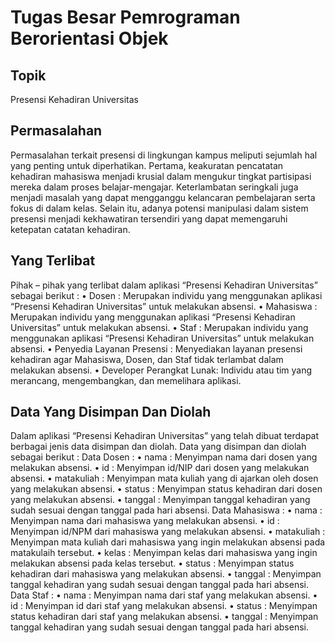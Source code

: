 # Tugas Besar Pemrograman Berorientasi Objek

## Topik 
Presensi Kehadiran Universitas 

## Permasalahan 
Permasalahan terkait presensi di lingkungan kampus meliputi sejumlah hal yang penting untuk diperhatikan. Pertama, keakuratan pencatatan kehadiran mahasiswa menjadi krusial dalam mengukur tingkat partisipasi mereka dalam proses belajar-mengajar. Keterlambatan seringkali juga menjadi masalah yang dapat mengganggu kelancaran pembelajaran serta fokus di dalam kelas. Selain itu, adanya potensi manipulasi dalam sistem presensi menjadi kekhawatiran tersendiri yang dapat memengaruhi ketepatan catatan kehadiran.

## Yang Terlibat
Pihak – pihak yang terlibat dalam aplikasi “Presensi Kehadiran Universitas” sebagai berikut :
•	Dosen : Merupakan individu yang menggunakan aplikasi “Presensi Kehadiran Universitas” untuk melakukan absensi.
•	Mahasiswa : Merupakan individu yang menggunakan aplikasi “Presensi Kehadiran Universitas” untuk melakukan absensi.
•	Staf : Merupakan individu yang menggunakan aplikasi “Presensi Kehadiran Universitas” untuk melakukan absensi.
•	Penyedia Layanan Presensi : Menyediakan layanan presensi kehadiran agar Mahasiswa, Dosen, dan Staf tidak terlambat dalam melakukan absensi.
•	Developer Perangkat Lunak: Individu atau tim yang merancang, mengembangkan, dan memelihara aplikasi.

## Data Yang Disimpan Dan Diolah
Dalam aplikasi “Presensi Kehadiran Universitas” yang telah dibuat terdapat berbagai jenis data disimpan dan diolah. Data yang disimpan dan diolah sebagai berikut :
Data Dosen :
•	nama : Menyimpan nama dari dosen yang melakukan absensi.
•	id : Menyimpan id/NIP dari dosen yang melakukan absensi.
•	matakuliah : Menyimpan mata kuliah yang di ajarkan oleh dosen yang melakukan absensi.
•	status : Menyimpan status kehadiran dari dosen yang melakukan absensi.
•	tanggal : Menyimpan tanggal kehadiran yang sudah sesuai dengan tanggal pada hari absensi.
Data Mahasiswa :
•	nama : Menyimpan nama dari mahasiswa yang melakukan absensi.
•	id : Menyimpan id/NPM dari mahasiswa yang melakukan absensi.
•	matakuliah : Menyimpan mata kuliah dari mahasiswa yang ingin melakukan absensi pada matakulaih tersebut.
•	kelas : Menyimpan kelas dari mahasiswa yang ingin melakukan absensi pada kelas tersebut.
•	status : Menyimpan status kehadiran dari mahasiswa yang melakukan absensi.
•	tanggal : Menyimpan tanggal kehadiran yang sudah sesuai dengan tanggal pada hari absensi.
Data Staf :
•	nama : Menyimpan nama dari staf yang melakukan absensi.
•	id : Menyimpan id dari staf yang melakukan absensi.
•	status : Menyimpan status kehadiran dari staf yang melakukan absensi.
•	tanggal : Menyimpan tanggal kehadiran yang sudah sesuai dengan tanggal pada hari absensi.
